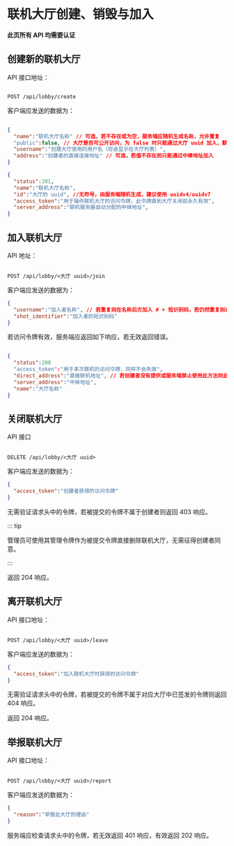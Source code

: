 # 联机大厅创建、销毁与加入

**此页所有 API 均需要认证**

## 创建新的联机大厅


API 接口地址：

```http

POST /api/lobby/create

```
客户端应发送的数据为：

```json

{
  "name":"联机大厅名称" // 可选，若不存在或为空，服务端应随机生成名称，允许重复
  "public":false, // 大厅是否可公开访问，为 false 时只能通过大厅 uuid 加入，默认值为 false
  "username":"创建大厅使用的用户名（将会显示在大厅列表）",
  "address":"创建者的直接连接地址" // 可选，若值不存在则只能通过中继地址加入
}

```

``` json
{
  "status":201,
  "name":"联机大厅名称",
  "id":"大厅的 uuid", //无符号，由服务端随机生成，建议使用 uuidv4/uuidv7
  "access_token":"用于操作联机大厅的访问令牌，此令牌直到大厅关闭前永久有效",
  "server_address":"联机服务器自动分配的中继地址",
}

```


## 加入联机大厅

API 地址：

```http

POST /api/lobby/<大厅 uuid>/join

```

客户端应发送的数据为：

```json
{
  "username":"加入者名称", // 若重复则在名称后方加入 # + 短识别码，若仍然重复则在后方加入 - + 从 1 起递增的数字。
  "shot_identifier":"加入者的短识别码"
}
```

若访问令牌有效，服务端应返回如下响应，若无效返回错误。

```json

{
  "status":200
  "access_token":"用于本次联机的访问令牌，同样不会失效",
  "direct_address":"直接联机地址", // 若创建者没有提供或服务端禁止使用此方法则此项为 not_allowed，
  "server_address":"中继地址",
  "name":"大厅名称"
}

```

## 关闭联机大厅

API 接口

```

DELETE /api/lobby/<大厅 uuid>

```

客户端应发送的数据为：

```json
{
  "access_token":"创建者获得的访问令牌"
}
```

无需验证请求头中的令牌，若被提交的令牌不属于创建者则返回 403 响应。

::: tip

管理员可使用其管理令牌作为被提交令牌直接删除联机大厅，无需征得创建者同意。

:::

返回 204 响应。

## 离开联机大厅

API 接口地址：

```http

POST /api/lobby/<大厅 uuid>/leave

```

客户端应发送的数据为：

```json
{
  "access_token":"加入联机大厅时获得的访问令牌"
}
```

无需验证请求头中的令牌，若被提交的令牌不属于对应大厅中已签发的令牌则返回 404 响应。

返回 204 响应。

## 举报联机大厅

API 接口地址：

```http

POST /api/lobby/<大厅 uuid>/report

```

客户端应发送的数据为：

```json
{
  "reason":"举报此大厅的理由"
}
```

服务端应检查请求头中的令牌，若无效返回 401 响应，有效返回 202 响应。


